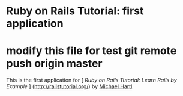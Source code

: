 # Ruby on Rails Tutorial: first application
#
# modify this file for test git remote push origin master
This is the first application for 
[ *Ruby on Rails Tutorial: Learn Rails by Example* ] (http://railstutorial.org/)
by [Michael Hartl](http"//michaelhartl.com/")
